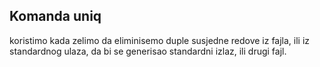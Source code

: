 ## Komanda uniq
koristimo kada zelimo da eliminisemo duple susjedne redove iz fajla, ili iz standardnog ulaza, da bi se generisao standardni izlaz, ili drugi fajl.
